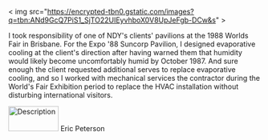 < img src="https://encrypted-tbn0.gstatic.com/images?q=tbn:ANd9GcQ7PiS1_SjTO22UIEyvhboX0V8UpJeFgb-DCw&s" >

I took responsibility of one of NDY's clients' pavilions at the 1988 Worlds Fair in Brisbane. For the
Expo '88 Suncorp Pavilion, I designed evaporative cooling at the client's direction after having warned them that 
humidity would likely become uncomfortably humid by October 1987. 
And sure enough the client requested additional serves to replace evaporative cooling, 
and so I worked with mechanical services the contractor 
during the World's Fair Exhibition period to replace the HVAC installation without disturbing international visitors.


<img src="https://cdn.prod.website-files.com/605038b679d21525d348dda5/605038b679d215352148e444_Norman%20Disney%20%26%20Young.jpg" alt=Description width="100" height="50"> Eric Peterson
